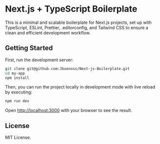 # Next.js + TypeScript Boilerplate

This is a minimal and scalable boilerplate for Next.js projects, set up with TypeScript, ESLint, Prettier, .editorconfig, and Tailwind CSS to ensure a clean and efficient development workflow.

## Getting Started

First, run the development server:

```bash
git clone git@github.com:Jbuenoss/Next-js-Boilerplate.git
cd my-app
npm install
```
Then, you can run the project locally in development mode with live reload by executing:

```bash
npm run dev
```

Open [http://localhost:3000](http://localhost:3000) with your browser to see the result.

## License

MIT License.
